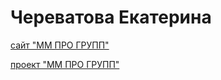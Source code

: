 # Череватова Екатерина

[сайт "ММ ПРО ГРУПП"](https://echerevatova.github.io/mmprogroup/index.html)

[проект "ММ ПРО ГРУПП"](https://github.com/echerevatova/echerevatova.github.io/tree/main/mmprogroup)

